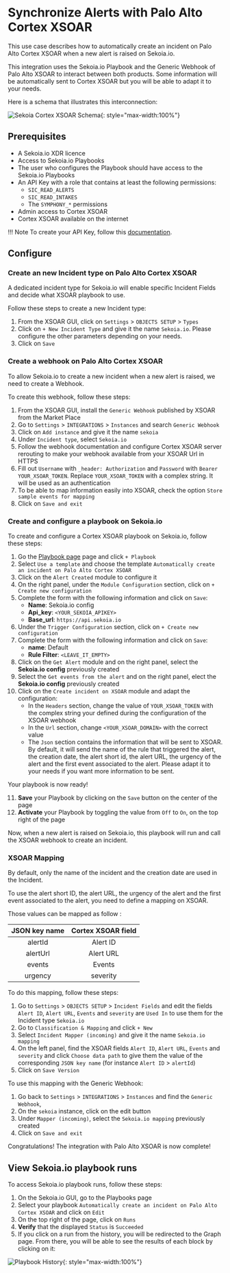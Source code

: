 # Synchronize Alerts with Palo Alto Cortex XSOAR

This use case describes how to automatically create an incident on Palo Alto Cortex XSOAR when a new alert is raised on Sekoia.io.

This integration uses the Sekoia.io Playbook and the Generic Webhook of Palo Alto XSOAR to interact between both products.
Some information will be automatically sent to Cortex XSOAR but you will be able to adapt it to your needs.

Here is a schema that illustrates this interconnection:

![Sekoia Cortex XSOAR Schema](/assets/operation_center/external_integrations/sekoia_xsoar_integration.png){: style="max-width:100%"}

## Prerequisites

- A Sekoia.io XDR licence
- Access to Sekoia.io Playbooks 
- The user who configures the Playbook should have access to the Sekoia.io Playbooks
- An API Key with a role that contains at least the following permissions:
	* `SIC_READ_ALERTS`
	* `SIC_READ_INTAKES`
	* The `SYMPHONY_*` permissions
- Admin access to Cortex XSOAR
- Cortex XSOAR available on the internet

!!! Note
    To create your API Key, follow this [documentation](../../../../getting_started/manage_api_keys/#create-an-api-key).

## Configure

### Create an new Incident type on Palo Alto Cortex XSOAR
A dedicated incident type for Sekoia.io will enable specific Incident Fields and decide what XSOAR playbook to use.

Follow these steps to create a new Incident type: 

1. From the XSOAR GUI, click on `Settings` > `OBJECTS SETUP` > `Types`
2. Click on `+ New Incident Type` and give it the name `Sekoia.io`. Please configure the other parameters depending on your needs.
3. Click on `Save`

### Create a webhook on Palo Alto Cortex XSOAR
To allow Sekoia.io to create a new incident when a new alert is raised, we need to create a Webhook.

To create this webhook, follow these steps:

1. From the XSOAR GUI, install the `Generic Webhook` published by XSOAR from the Market Place
2. Go to `Settings` > `INTEGRATIONS` > `Instances` and search `Generic Webhook`
3. Click on `Add instance` and give it the name `sekoia`
4. Under `Incident type`, select `Sekoia.io`
5. Follow the webhook documentation and configure Cortex XSOAR server rerouting to make your webhook available from your XSOAR Url in HTTPS
6. Fill out `Username` with `_header: Authorization` and `Password` with `Bearer YOUR_XSOAR_TOKEN`. Replace `YOUR_XSOAR_TOKEN` with a complex string. It will be used as an authentication
7. To be able to map information easily into XSOAR, check the option `Store sample events for mapping`
8. Click on `Save and exit`

### Create and configure a playbook on Sekoia.io
To create and configure a Cortex XSOAR playbook on Sekoia.io, follow these steps: 

1. Go the [Playbook page](https://app.sekoia.io/operations/playbooks) page and click `+ Playbook`
2. Select `Use a template` and choose the template `Automatically create an incident on Palo Alto Cortex XSOAR`
3. Click on the `Alert Created` module to configure it
4. On the right panel, under the `Module Configuration` section, click on `+ Create new configuration`
5. Complete the form with the following information and click on `Save`:
	* **Name**: Sekoia.io config
	* **Api_key**: `<YOUR_SEKOIA_APIKEY>`
	* **Base_url**: `https://api.sekoia.io`
6. Under the `Trigger Configuration` section, click on `+ Create new configuration`
7. Complete the form with the following information and click on `Save`:
    * **name**: Default
    * **Rule Filter**: `<LEAVE_IT_EMPTY>`
8. Click on the `Get Alert` module and on the right panel, select the **Sekoia.io config** previously created
9. Select the `Get events from the alert` and on the right panel, elect the **Sekoia.io config** previously created
10. Click on the `Create incident on XSOAR` module and adapt the configuration:
    * In the `Headers` section, change the value of `YOUR_XSOAR_TOKEN` with the complex string your defined during the configuration of the XSOAR webhook
    * In the `Url` section, change `<YOUR_XSOAR_DOMAIN>` with the correct value
    * The `Json` section contains the information that will be sent to XSOAR. By default, it will send the name of the rule that triggered the alert, the creation date, the alert short id, the alert URL, the urgency of the alert and the first event associated to the alert. Please adapt it to your needs if you want more information to be sent.

Your playbook is now ready!

11. **Save** your Playbook by clicking on the `Save` button on the center of the page
12. **Activate** your Playbook by toggling the value from `Off` to `On`, on the top right of the page

Now, when a new alert is raised on Sekoia.io, this playbook will run and call the XSOAR webhook to create an incident.

### XSOAR Mapping

By default, only the name of the incident and the creation date are used in the Incident.

To use the alert short ID, the alert URL, the urgency of the alert and the first event associated to the alert, you need to define a mapping on XSOAR.

Those values can be mapped as follow : 

| JSON key name | Cortex XSOAR field |
|:-------------:|:------------------:|
|    alertId    |      Alert ID      |
|    alertUrl   |      Alert URL     |
|     events    |       Events       |
|    urgency    |      severity      |

To do this mapping, follow these steps:

1. Go to `Settings` > `OBJECTS SETUP` > `Incident Fields` and edit the fields `Alert ID`, `Alert URL`, `Events` and `severity` are `Used In` to use them for the Incident type `Sekoia.io`
2. Go to `Classification & Mapping` and click `+ New`
3. Select `Incident Mapper (incoming)` and give it the name `Sekoia.io mapping`
4. On the left panel, find the XSOAR fields `Alert ID`, `Alert URL`, `Events` and `severity` and click `Choose data path` to give them the value of the corresponding `JSON key name` (for instance `Alert ID` > `alertId`)
5. Click on `Save Version`

To use this mapping with the Generic Webhook:
 
1. Go back to `Settings` > `INTEGRATIONS` > `Instances` and find the `Generic Webhook`,
2. On the `sekoia` instance, click on the edit button
3. Under `Mapper (incoming)`, select the `Sekoia.io mapping` previously created
4. Click on `Save and exit`

Congratulations! The integration with Palo Alto XSOAR is now complete! 

## View Sekoia.io playbook runs

To access Sekoia.io playbook runs, follow these steps: 

1. On the Sekoia.io GUI, go to the Playbooks page
2. Select your playbook `Automatically create an incident on Palo Alto Cortex XSOAR` and click on `Edit`
3. On the top right of the page, click on `Runs`
4. **Verify** that the displayed `Status` is `Succeeded`
5. If you click on a run from the history, you will be redirected to the Graph page. From there, you will be able to see the results of each block by clicking on it:

![Playbook History](/assets/operation_center/playbooks/playbook_history.PNG){: style="max-width:100%"}

